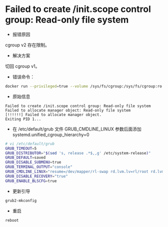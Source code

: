 


# Failed to create /init.scope control group: Read-only file system

- 报错原因

cgroup v2 存在限制。

- 解决方案

切回 cgroup v1。

- 错误命令：

```bash
docker run --privileged=true --volume /sys/fs/cgroup:/sys/fs/cgroup:ro --entrypoint=/sbin/init --name test-systemd-rocky9  -d -t my-systemd-rockylinux:9
```

- 原始信息

```
Failed to create /init.scope control group: Read-only file system
Failed to allocate manager object: Read-only file system
[!!!!!!] Failed to allocate manager object.
Exiting PID 1...
```

- 在 /etc/default/grub 文件 GRUB_CMDLINE_LINUX 参数后面添加 systemd.unified_cgroup_hierarchy=0

```bash
# vi /etc/default/grub
GRUB_TIMEOUT=5
GRUB_DISTRIBUTOR="$(sed 's, release .*$,,g' /etc/system-release)"
GRUB_DEFAULT=saved
GRUB_DISABLE_SUBMENU=true
GRUB_TERMINAL_OUTPUT="console"
GRUB_CMDLINE_LINUX="resume=/dev/mapper/rl-swap rd.lvm.lv=rl/root rd.lvm.lv=rl/swap rhgb quiet crashkernel=1G-4G:192M,4G-64G:256M,64G-:512M systemd.unified_cgroup_hierarchy=0"
GRUB_DISABLE_RECOVERY="true"
GRUB_ENABLE_BLSCFG=true
```

- 更新引导

```bash
grub2-mkconfig
```

- 重启

```bash
reboot
```
